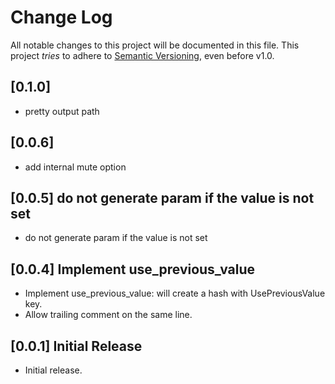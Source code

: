# Change Log

All notable changes to this project will be documented in this file.
This project *tries* to adhere to [Semantic Versioning](http://semver.org/), even before v1.0.

## [0.1.0]

- pretty output path

## [0.0.6]

- add internal mute option

## [0.0.5] do not generate param if the value is not set

- do not generate param if the value is not set

## [0.0.4] Implement use_previous_value

- Implement use_previous_value: will create a hash with UsePreviousValue key.
- Allow trailing comment on the same line.

## [0.0.1] Initial Release

- Initial release.
